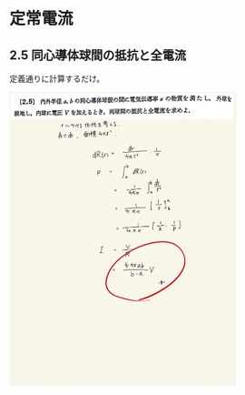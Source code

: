<script type="text/javascript" async src="https://cdnjs.cloudflare.com/ajax/libs/mathjax/2.7.7/MathJax.js?config=TeX-MML-AM_CHTML">

</script>

<script type="text/x-mathjax-config">
 MathJax.Hub.Config({
 tex2jax: {
 inlineMath: [['$', '$'] ],
 displayMath: [ ['$$','$$'], ["\\[","\\]"] ]
 }
 });
</script>

# 定常電流
## 2.5 同心導体球間の抵抗と全電流 

定義通りに計算するだけ。
<br>

<img width="400" alt="electromagnetism-68" src="./images/sc-5/Electromagnetism-68.jpg">
